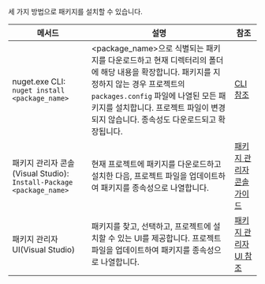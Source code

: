 세 가지 방법으로 패키지를 설치할 수 있습니다.

| 메서드 | 설명 | 참조 |
| --- | --- | --- |
| nuget.exe CLI: `nuget install <package_name>` | \<package_name\>으로 식별되는 패키지를 다운로드하고 현재 디렉터리의 폴더에 해당 내용을 확장합니다. 패키지를 지정하지 않는 경우 프로젝트의 `packages.config` 파일에 나열된 모든 패키지를 설치합니다. 프로젝트 파일이 변경되지 않습니다. 종속성도 다운로드되고 확장됩니다. | [CLI 참조](../tools/nuget-exe-CLI-Reference.md) |
| 패키지 관리자 콘솔(Visual Studio): `Install-Package <package_name>` | 현재 프로젝트에 패키지를 다운로드하고 설치한 다음, 프로젝트 파일을 업데이트하여 패키지를 종속성으로 나열합니다. | [패키지 관리자 콘솔 가이드](../tools/Package-Manager-Console.md) |
| 패키지 관리자 UI(Visual Studio) | 패키지를 찾고, 선택하고, 프로젝트에 설치할 수 있는 UI를 제공합니다. 프로젝트 파일을 업데이트하여 패키지를 종속성으로 나열합니다. | [패키지 관리자 UI 참조](../tools/Package-Manager-UI.md) |